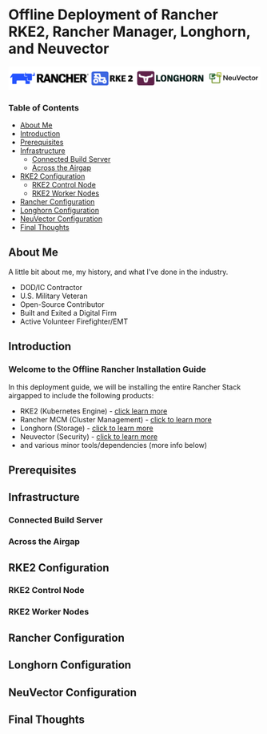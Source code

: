 # Offline Deployment of Rancher RKE2, Rancher Manager, Longhorn, and Neuvector

![rancher-long-banner](/images/rgs-banner-rounded.png)

### Table of Contents
* [About Me](#about-me)
* [Introduction](#introduction)
* [Prerequisites](#prerequisites)
* [Infrastructure](#infrastructure)
  * [Connected Build Server](#connected-build-server)
  * [Across the Airgap](#across-the-airgap)
* [RKE2 Configuration](#rke2-configuration)
  * [RKE2 Control Node](#rke2-control-node)
  * [RKE2 Worker Nodes](#rke2-worker-nodes)
* [Rancher Configuration](#rancher-configuration)
* [Longhorn Configuration](#longhorn-configuration)
* [NeuVector Configuration](#neuvector-configuration)
* [Final Thoughts](#final-thoughts)


## About Me
A little bit about me, my history, and what I've done in the industry. 
- DOD/IC Contractor
- U.S. Military Veteran
- Open-Source Contributor
- Built and Exited a Digital Firm
- Active Volunteer Firefighter/EMT


## Introduction

### Welcome to the Offline Rancher Installation Guide
In this deployment guide, we will be installing the entire Rancher Stack airgapped to include the following products:

- RKE2 (Kubernetes Engine) - [click learn more](https://www.rancher.com/products/rke)
- Rancher MCM (Cluster Management) - [click to learn more](https://www.rancher.com/products/rancher)
- Longhorn (Storage) - [click to learn more](https://www.rancher.com/products/longhorn)
- Neuvector (Security) - [click to learn more](https://ranchergovernment.com/neuvector)
- and various minor tools/dependencies (more info below)


## Prerequisites


## Infrastructure


### Connected Build Server


### Across the Airgap


## RKE2 Configuration


### RKE2 Control Node


### RKE2 Worker Nodes


## Rancher Configuration


## Longhorn Configuration


## NeuVector Configuration


## Final Thoughts

